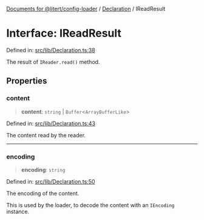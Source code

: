 [Documents for @litert/config-loader](../../index.md) / [Declaration](../index.md) / IReadResult

# Interface: IReadResult

Defined in: [src/lib/Declaration.ts:38](https://github.com/litert/config-loader.js/blob/master/src/lib/Declaration.ts#L38)

The result of `IReader.read()` method.

## Properties

### content

> **content**: `string` \| `Buffer`\<`ArrayBufferLike`\>

Defined in: [src/lib/Declaration.ts:43](https://github.com/litert/config-loader.js/blob/master/src/lib/Declaration.ts#L43)

The content read by the reader.

***

### encoding

> **encoding**: `string`

Defined in: [src/lib/Declaration.ts:50](https://github.com/litert/config-loader.js/blob/master/src/lib/Declaration.ts#L50)

The encoding of the content.

This is used by the loader, to decode the content with an `IEncoding` instance.

